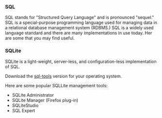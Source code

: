 ### SQL

SQL stands for "Structured Query Language" and is pronounced "sequel."  SQL is a special-purpose programming language used for managing data in a relational database management system (RDBMS.)  SQL is a widely used language standard and there are many implementations in use today.  Her are some that you may find useful.

### SQLite

SQLite is a light-weight, server-less, and configuration-less implementation of SQL.

Download the [sql-tools](https://www.sqlite.org/download.html) version for your operating system.

Here are some popular SQLLite management tools:
* SQLite Administrator
* SQLite Manager (Firefox plug-in)
* SQLiteStudio
* SQL Expert
